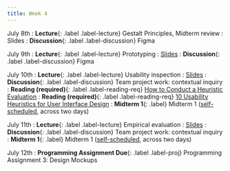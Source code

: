 ```yaml
---
title: Week 4
---
```


<!-- prettier-ignore-start -->

July 8th
: **Lecture**{: .label .label-lecture} Gestalt Principles, Midterm review
  : Slides
: **Discussion**{: .label .label-discussion} Figma

July 9th
: **Lecture**{: .label .label-lecture} Prototyping
  : [Slides](https://bcourses.berkeley.edu/courses/1535376/files/folder/lectures?preview=89145425)
: **Discussion**{: .label .label-discussion} Figma

July 10th
: **Lecture**{: .label .label-lecture} Usability inspection
  : [Slides](https://bcourses.berkeley.edu/courses/1535376/files/folder/lectures?preview=89161150)
: **Discussion**{: .label .label-discussion} Team project work: contextual inquiry
: **Reading (required)**{: .label .label-reading-req} [How to Conduct a Heuristic Evaluation](https://www.nngroup.com/articles/how-to-conduct-a-heuristic-evaluation/)
: **Reading (required)**{: .label .label-reading-req} [10 Usability Heuristics for User Interface Design](https://www.nngroup.com/articles/ten-usability-heuristics/)
: **Midterm 1**{: .label} Midterm 1 ([self-scheduled](https://us.prairietest.com/), across two days)

July 11th
: **Lecture**{: .label .label-lecture} Empirical evaluation
  : [Slides](https://bcourses.berkeley.edu/courses/1535376/files/folder/lectures?preview=89196966)
: **Discussion**{: .label .label-discussion} Team project work: contextual inquiry
: **Midterm 1**{: .label} Midterm 1 ([self-scheduled](https://us.prairietest.com/), across two days)

July 12th
: **Programming Assignment Due**{: .label .label-proj} Programming Assignment 3: Design Mockups

<!-- prettier-ignore-end -->
